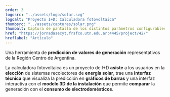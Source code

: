 ```yaml
---
order: 3
logosrc: "../assets/logo/solar.svg"
logoalt: "Proyecto I+D: Calculadora fotovoltaica"
thumbsrc: "../assets/captures/solar.png"
thumbalt: Captura de pantalla de los distintos parámetros configurables para la calculadora, con una vista 3D de la instalación en el lateral.
href: "https://jornadasecyt.frsfco.utn.edu.ar:4445/project/42/"
hreflabel: "Artículo"
---
```


Una herramienta de **predicción de valores de generación** representativos de la Región Centro de Argentina.

La calculadora fotovoltaica es un proyecto de I+D **asiste** a los usuarios en la **elección** de sistemas recolectores de **energía solar**, trae una **interfaz técnica** que visualiza la predicción en **gráficos de barras** y una interfaz interactiva con el **modelo 3D de la instalación** que permite **comparar** la generación con el **consumo de electrodomésticos**.
